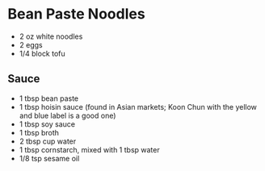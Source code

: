 # Bean Paste Noodles

* 2 oz white noodles
* 2 eggs
* 1/4 block tofu

## Sauce
* 1 tbsp bean paste
* 1 tbsp hoisin sauce (found in Asian markets; Koon Chun with the yellow and blue label is a good one)
* 1 tbsp soy sauce
* 1 tbsp broth
* 2 tbsp cup water
* 1 tbsp cornstarch, mixed with 1 tbsp water
* 1/8 tsp sesame oil
